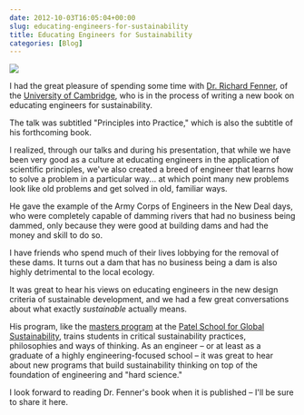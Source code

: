 ```yaml
---
date: 2012-10-03T16:05:04+00:00
slug: educating-engineers-for-sustainability
title: Educating Engineers for Sustainability
categories: [Blog]
---
```


![](/images/2012/richard-fenner-patel-talk.jpg)

I had the great pleasure of spending some time with [Dr. Richard Fenner](http://www.csap.cam.ac.uk/network/richard-fenner/), of the [University of Cambridge](http://www.cam.ac.uk/), who is in the process of writing a new book on educating engineers for sustainability.

The talk was subtitled "Principles into Practice," which is also the subtitle of his forthcoming book.

I realized, through our talks and during his presentation, that while we have been very good as a culture at educating engineers in the application of scientific principles, we've also created a breed of engineer that learns how to solve a problem in a particular way... at which point many new problems look like old problems and get solved in old, familiar ways.

He gave the example of the Army Corps of Engineers in the New Deal days, who were completely capable of damming rivers that had no business being dammed, only because they were good at building dams and had the money and skill to do so.

I have friends who spend much of their lives lobbying for the removal of these dams. It turns out a dam that has no business being a dam is also highly detrimental to the local ecology.

It was great to hear his views on educating engineers in the new design criteria of sustainable development, and we had a few great conversations about what exactly _sustainable_ actually means.

His program, like the [masters program](http://psgs.usf.edu/m_a_program/) at the [Patel School for Global Sustainability](http://psgs.usf.edu), trains students in critical sustainability practices, philosophies and ways of thinking. As an engineer – or at least as a graduate of a highly engineering-focused school – it was great to hear about new programs that build sustainability thinking on top of the foundation of engineering and "hard science."

I look forward to reading Dr. Fenner's book when it is published – I'll be sure to share it here.


